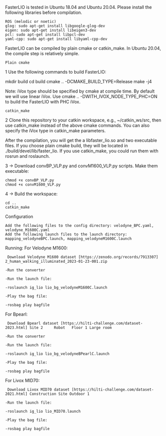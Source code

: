 FasterLIO is tested in Ubuntu 18.04 and Ubuntu 20.04. Please install the following libraries before compilation.

    ROS (melodic or noetic)
    glog: sudo apt-get install libgoogle-glog-dev
    eigen: sudo apt-get install libeigen3-dev
    pcl: sudo apt-get install libpcl-dev
    yaml-cpp: sudo apt-get install libyaml-cpp-dev

FasterLIO can be compiled by plain cmake or catkin_make. In Ubuntu 20.04, the compile step is relatively simple.

    Plain cmake

1 Use the following commands to build FasterLIO:

mkdir build
cd build
cmake .. -DCMAKE_BUILD_TYPE=Release
make -j4

Note: iVox type should be specified by cmake at compile time. By default we will use linear iVox. Use cmake .. -DWITH_IVOX_NODE_TYPE_PHC=ON to build the FasterLIO with PHC iVox.

    catkin_make

2 Clone this repository to your catkin workspace, e.g., ~/catkin_ws/src, then use catkin_make instead of the above cmake commands. You can also specify the iVox type in catkin_make parameters.

After the compilation, you will get the a libfaster_lio.so and two executable files. If you choose plain cmake build, they will be located in ./build/devel/lib/faster_lio. If you use catkin_make, you could run them with rosrun and roslaunch.

3 -> Download convBP_VLP.py and convM1600_VLP.py scripts. Make them executable:

    chmod +x convBP_VLP.py
    chmod +x convM1600_VLP.py

4 -> Build the workspace:

    cd ..
    catkin_make

Configuration

    Add the following files to the config directory: velodyne_BPC.yaml, velodyne_M1600C.yaml
    Add the following launch files to the launch directory: mapping_velodyneBPC.launch, mapping_velodyneM1600C.launch
    
Running:
For Velodyne M1600:

     Download Velodyne M1600 dataset [https://zenodo.org/records/7913307] 2_human_walking_illuminated_2023-01-23-001.zip
    
    -Run the converter
    
    -Run the launch file:
    
    -roslaunch ig_lio lio_bg_velodyneM1600C.launch
    
    -Play the bag file:
    
    -rosbag play bagfile

For Bpearl:

     Download Bpearl dataset [https://hilti-challenge.com/dataset-2023.html] Site 2 	Robot 	Floor 1 Large room
    
    -Run the converter

    -Run the launch file:
    
    -roslaunch ig_lio lio_bg_velodyneBPearlC.launch
    
    -Play the bag file:
    
    -rosbag play bagfile
    
For Livox MID70:

     Download Livox MID70 dataset [https://hilti-challenge.com/dataset-2021.html] Construction Site Outdoor 1
    
    -Run the launch file:
    
    -roslaunch ig_lio lio_MID70.launch
    
    -Play the bag file:
    
    -rosbag play bagfile

